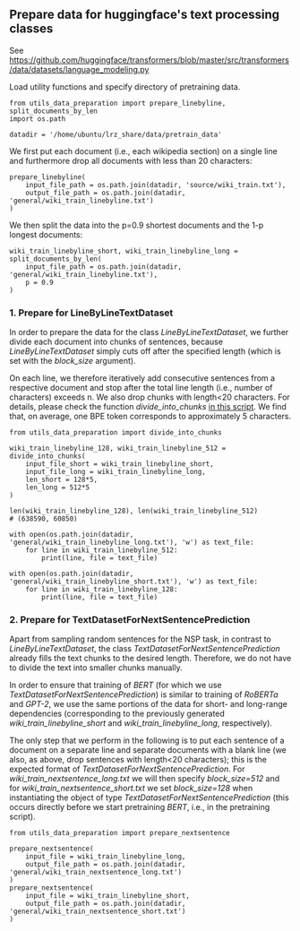 ## Prepare data for huggingface's text processing classes

See https://github.com/huggingface/transformers/blob/master/src/transformers/data/datasets/language_modeling.py

Load utility functions and specify directory of pretraining data.
```
from utils_data_preparation import prepare_linebyline, split_documents_by_len
import os.path

datadir = '/home/ubuntu/lrz_share/data/pretrain_data'
```

We first put each document (i.e., each wikipedia section) on a single line 
and furthermore drop all documents with less than 20 characters:
```
prepare_linebyline(
    input_file_path = os.path.join(datadir, 'source/wiki_train.txt'), 
    output_file_path = os.path.join(datadir, 'general/wiki_train_linebyline.txt')
)
```

We then split the data into the p=0.9 shortest documents and the 1-p 
longest documents:
```
wiki_train_linebyline_short, wiki_train_linebyline_long = split_documents_by_len(
    input_file_path = os.path.join(datadir, 'general/wiki_train_linebyline.txt'),
    p = 0.9
)
```

### 1. Prepare for LineByLineTextDataset

In order to prepare the data for the class *LineByLineTextDataset*, we further divide each document into chunks of sentences, because *LineByLineTextDataset* simply cuts off after the specified length (which is set with the *block_size* argument). 

On each line, we therefore iteratively add consecutive sentences from a respective document
and stop after the total line length (i.e., number of characters) exceeds n. 
We also drop chunks with length<20 characters. For details, please check
the function *divide_into_chunks* [in this script](https://github.com/PMSchulze/masters_thesis/blob/master/data_preparation/utils_data_preparation.py).
We find that, on average, one BPE token corresponds to approximately 5 characters.
```
from utils_data_preparation import divide_into_chunks

wiki_train_linebyline_128, wiki_train_linebyline_512 =  divide_into_chunks(
    input_file_short = wiki_train_linebyline_short,
    input_file_long = wiki_train_linebyline_long,
    len_short = 128*5,
    len_long = 512*5
)

len(wiki_train_linebyline_128), len(wiki_train_linebyline_512)
# (638590, 60850)

with open(os.path.join(datadir, 'general/wiki_train_linebyline_long.txt'), 'w') as text_file:
    for line in wiki_train_linebyline_512:
        print(line, file = text_file)

with open(os.path.join(datadir, 'general/wiki_train_linebyline_short.txt'), 'w') as text_file:
    for line in wiki_train_linebyline_128:
        print(line, file = text_file)
```

### 2. Prepare for TextDatasetForNextSentencePrediction

Apart from sampling random sentences for the NSP task, in contrast to *LineByLineTextDataset*, the class *TextDatasetForNextSentencePrediction* 
already fills the text chunks to the desired length. Therefore, we do not have to divide the text into smaller chunks manually.

In order to ensure that training of *BERT* (for which we use *TextDatasetForNextSentencePrediction*) is similar to training of *RoBERTa*
and *GPT-2*, we use the same portions of the data for short- and long-range dependencies (corresponding to the previously generated  *wiki_train_linebyline_short* and *wiki_train_linebyline_long*, respectively).

The only step that we perform in the following is to put each sentence of a document on a separate line and separate documents with a blank line (we also, as above, drop sentences with length<20 characters); this is the expected format of *TextDatasetForNextSentencePrediction*. For *wiki_train_nextsentence_long.txt* we will then specify *block_size=512* and for *wiki_train_nextsentence_short.txt* we set *block_size=128* when instantiating the object of type *TextDatasetForNextSentencePrediction* (this occurs directly before we start pretraining *BERT*, i.e., in the pretraining script).

```
from utils_data_preparation import prepare_nextsentence

prepare_nextsentence(
    input_file = wiki_train_linebyline_long,
    output_file_path = os.path.join(datadir, 'general/wiki_train_nextsentence_long.txt')
)
prepare_nextsentence(
    input_file = wiki_train_linebyline_short,
    output_file_path = os.path.join(datadir, 'general/wiki_train_nextsentence_short.txt')
)
```
